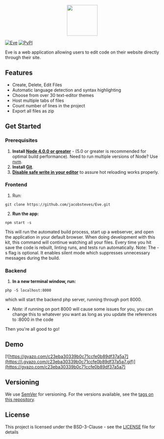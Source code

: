 <p align="center">
  <img src="http://jacobsteves.ca/images/EveLogo.png" height="100px"/>
</p>

[![Eve](https://img.shields.io/badge/Steves-Eve%20v1.0.0-brightgreen.svg)]()
[![PyPI](https://img.shields.io/pypi/l/Django.svg)]()

Eve is a web application allowing users to edit code on their website directly through their site.

## Features
- Create, Delete, Edit Files
- Automatic language detection and syntax highlighting
- Choose from over 30 text-editor themes
- Host multiple tabs of files
- Count number of lines in the project
- Export all files as zip


## Get Started
### Prerequisites
1. **Install [Node 4.0.0 or greater](https://nodejs.org)** - (5.0 or greater is recommended for optimal build performance). Need to run multiple versions of Node? Use [nvm](https://github.com/creationix/nvm).
2. **Install [Git](https://git-scm.com/downloads)**.
3. **[Disable safe write in your editor](http://webpack.github.io/docs/webpack-dev-server.html#working-with-editors-ides-supporting-safe-write)** to assure hot reloading works properly.

### Frontend
1. Run:
```
git clone https://github.com/jacobsteves/Eve.git
``` 
2. **Run the app:**
```
npm start -s
```
This will run the automated build process, start up a webserver, and open the application in your default browser. When doing development with this kit, this command will continue watching all your files. Every time you hit save the code is rebuilt, linting runs, and tests run automatically. Note: The -s flag is optional. It enables silent mode which suppresses unnecessary messages during the build.

### Backend
1. **In a new terminal window, run:**
```
php -S localhost:8000
```
which will start the backend php server, running through port 8000.
- <i>Note:</i> if running on port 8000 will cause some issues for you, you can change this to whatever you want as long as you update the references to :8000 in the code

Then you're all good to go!


## Demo
[![https://gyazo.com/c23eba30339b0c71ccfe0b89df37a5a7](https://i.gyazo.com/c23eba30339b0c71ccfe0b89df37a5a7.gif)](https://gyazo.com/c23eba30339b0c71ccfe0b89df37a5a7)

## Versioning

We use [SemVer](http://semver.org/) for versioning. For the versions available, see the [tags on this repository](https://github.com/jacobsteves/Eve/tags). 

## License

This project is licensed under the BSD-3-Clause - see the [LICENSE](LICENSE) file for details
